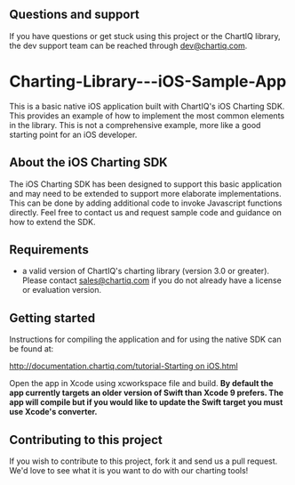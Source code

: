 ## Questions and support

If you have questions or get stuck using this project or the ChartIQ library, the dev support team can be reached through [dev@chartiq.com](mailto:dev@chartiq.com).

# Charting-Library---iOS-Sample-App

This is a basic native iOS application built with ChartIQ's iOS Charting SDK. 
This provides an example of how to implement the most common elements in the library. This is not a comprehensive example, more like a good starting point for an iOS developer.

## About the iOS Charting SDK

The iOS Charting SDK has been designed to support this basic application and may need to be extended to support more elaborate implementations.
This can be done by adding additional code to invoke Javascript functions directly. 
Feel free to contact us and request sample code and guidance on how to extend the SDK.

## Requirements

* a valid version of ChartIQ's charting library (version 3.0 or greater). Please contact sales@chartiq.com if you do not already have a license or evaluation version.

## Getting started

Instructions for compiling the application and for using the native SDK can be found at:

[http://documentation.chartiq.com/tutorial-Starting on iOS.html](http://documentation.chartiq.com/tutorial-Starting%20on%20iOS.html)

Open the app in Xcode using xcworkspace file and build. **By default the app currently targets an older version of Swift than Xcode 9 prefers. The app will compile but if you would like to update the Swift target you must use Xcode's converter.** 


## Contributing to this project

If you wish to contribute to this project, fork it and send us a pull request.
We'd love to see what it is you want to do with our charting tools!
